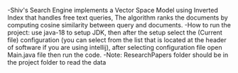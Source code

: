 -Shiv's Search Engine implements a Vector Space  Model using Inverted Index that handles free text queries,
The algorithm ranks the documents by computing cosine similarity between query and documents.
-How to run the project: use java-18 to setup JDK, then after the setup select the (Current file)
configuration (you can select from the list that is located at the header of software if you are
using intellij), after selecting configuration file open Main.java file then run the code.
-Note: ResearchPapers folder should be in the project folder to read the data